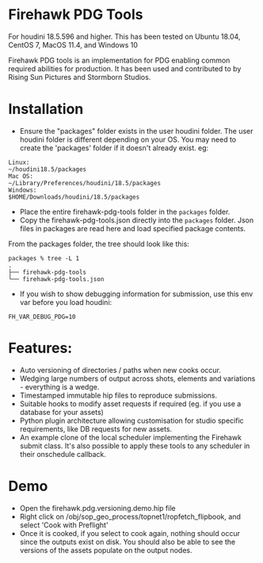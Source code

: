 # Firehawk PDG Tools

For houdini 18.5.596 and higher.  This has been tested on Ubuntu 18.04, CentOS 7, MacOS 11.4, and Windows 10

Firehawk PDG tools is an implementation for PDG enabling common required abilities for production.  It has been used and contributed to by Rising Sun Pictures and Stormborn Studios.

# Installation

- Ensure the "packages" folder exists in the user houdini folder.  The user houdini folder is different depending on your OS.  You may need to create the 'packages' folder if it doesn't already exist. eg:  
```
Linux:  
~/houdini18.5/packages
Mac OS:  
~/Library/Preferences/houdini/18.5/packages
Windows:  
$HOME/Downloads/houdini/18.5/packages
```

- Place the entire firehawk-pdg-tools folder in the `packages` folder.  
- Copy the firehawk-pdg-tools.json directly into the `packages` folder.  Json files in packages are read here and load specified package contents.  

From the packages folder, the tree should look like this: 
```
packages % tree -L 1  
.
├── firehawk-pdg-tools
└── firehawk-pdg-tools.json
```

- If you wish to show debugging information for submission, use this env var before you load houdini:
```
FH_VAR_DEBUG_PDG=10
```

# Features:

- Auto versioning of directories / paths when new cooks occur.
- Wedging large numbers of output across shots, elements and variations - everything is a wedge.
- Timestamped immutable hip files to reproduce submissions.
- Suitable hooks to modify asset requests if required (eg. if you use a database for your assets)
- Python plugin architecture allowing customisation for studio specific requirements, like DB requests for new assets.
- An example clone of the local scheduler implementing the Firehawk submit class.  It's also possible to apply these tools to any scheduler in their onschedule callback.

# Demo

- Open the firehawk.pdg.versioning.demo.hip file
- Right click on /obj/sop_geo_process/topnet1/ropfetch_flipbook, and select 'Cook with Preflight'
- Once it is cooked, if you select to cook again, nothing should occur since the outputs exist on disk.  You should also be able to see the versions of the assets populate on the output nodes.

